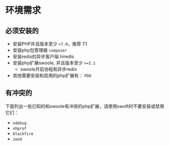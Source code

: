 # 环境需求

## 必须安装的

- 安装PHP并且版本至少 `>7.0`，推荐 7.1
- 安装php包管理器 `composer`
- 安装redis的异步客户端 hiredis 
- 安装php扩展swoole, 并且版本至少 `>=2.1`
	- swoole开启协程和异步redis
- 其他需要安装和启用的php扩展有： `PDO`

## 有冲突的

下面列出一些已知的和swoole有冲突的php扩展，请使用swoft时不要安装或禁用它们：

- `xdebug`
- `xhprof`
- `blackfire`
- `zend`



